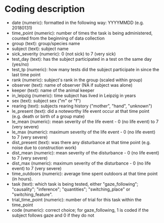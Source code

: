 # Coding description

* date (numeric): formatted in the following way: YYYYMMDD (e.g. 20180131)
* time_point (numeric): number of times the task is being administered, counted from the beginning of data collection
* group (text): group/species name
* subject (text): subject name
* sick_severity (numeric): 0 (not sick) to 7 (very sick)
* test_day (text): has the subject participated in a test on the same day (yes/no)
* test_tp	(numeric): how many tests did the subject participate in since the last time point
* rank (numeric): subject's rank in the group (scaled within group)
* observer (text): name of observer (NA if subject was alone)
* keeper (text): name of the animal keeper
* in_leipzig (numeric): time subject has lived in Leipzig in years
* sex (text): subject sex ("m" or "f")
* rearing (text): subjects rearing history ("mother", "hand", "unknown")
* le_present (text): did a noteworthy life event occur at that time point (e.g. death or birth of a group mate)
* le_mean (numeric): mean severity of the life event - 0 (no life event) to 7 (very severe)
* le_max (numeric): maximum severity of the life event - 0 (no life event) to 7 (very severe)
* dist_present (text): was there any disturbance at that time point (e.g. noise due to construction work)
* dist_mean (numeric): mean severity of the disturbance - 0 (no life event) to 7 (very severe)
* dist_max (numeric): maximum severity of the disturbance - 0 (no life event) to 7 (very severe)
* time_outdoors (numeric): average time spent outdoors at that time point (in hours).
* task (text): which task is being tested, either "gaze_following"; "causality"; "inference"; "quantities"; "switching_place" or "switching_feature".
* trial_time_point (numeric): number of trial for this task within the time_point
* code (numeric): correct choice; for gaze_following, 1 is coded if the subject follows gaze and 0 if they do not
